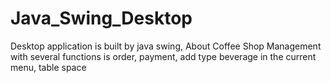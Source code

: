 # Java_Swing_Desktop
Desktop application is built by java swing, About Coffee Shop Management with several functions is order, payment, add type beverage in the current menu, table space
